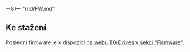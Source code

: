 --8<-- "md/FW.md"

## Ke stažení
Poslední firmware je k dispozici [na webu TG Drives v sekci "Firmware"](https://www.tgdrives.cz/cs/produkty/servozesilovace/692#firmwareSection).
 